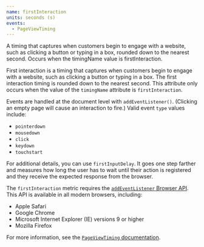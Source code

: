 ```yaml
---
name: firstInteraction
units: seconds (s)
events:
  - PageViewTiming
---
```


A timing that captures when customers begin to engage with a website, such as clicking a button or typing in a box, rounded down to the nearest second. Occurs when the timingName value is firstInteraction.

First interaction is a timing that captures when customers begin to engage with a website, such as clicking a button or typing in a box. The first interaction timing is rounded down to the nearest second. This attribute only occurs when the value of the `timingName` attribute is `firstInteraction`.

Events are handled at the document level with `addEventListener()`. (Clicking an empty page will cause an interaction to fire.) Valid event `type` values include:

*   `pointerdown`
*   `mousedown`
*   `click`
*   `keydown`
*   `touchstart`

For additional details, you can use `firstInputDelay`. It goes one step farther and measures how long the user has to wait until their action is registered and they receive the expected response from the browser.

The `firstInteraction` metric requires the [`addEventListener` Browser API](https://developer.mozilla.org/en-US/docs/Web/API/EventTarget/addEventListener). This API is available in all modern browsers, including:

*   Apple Safari
*   Google Chrome
*   Microsoft Internet Explorer (IE) versions 9 or higher
*   Mozilla Firefox

For more information, see the [`PageViewTiming` documentation](https://docs.newrelic.com/docs/browser/new-relic-browser/page-load-timing-resources/pageviewtiming-async-or-dynamic-page-details).
